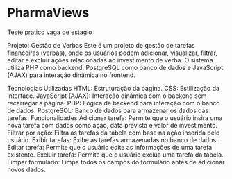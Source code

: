 # PharmaViews
 Teste pratico vaga de estagio


Projeto: Gestão de Verbas
Este é um projeto de gestão de tarefas financeiras (verbas), onde os usuários podem adicionar, visualizar, filtrar, editar e excluir ações relacionadas ao investimento de verba. O sistema utiliza PHP como backend, PostgreSQL como banco de dados e JavaScript (AJAX) para interação dinâmica no frontend.

Tecnologias Utilizadas
HTML: Estruturação da página.
CSS: Estilização da interface.
JavaScript (AJAX): Interação dinâmica com o backend sem recarregar a página.
PHP: Lógica de backend para interação com o banco de dados.
PostgreSQL: Banco de dados para armazenar os dados das tarefas.
Funcionalidades
Adicionar tarefa: Permite que o usuário insira uma nova tarefa com dados como ação, data prevista e valor de investimento.
Filtrar por ação: Filtra as tarefas da tabela com base na ação inserida pelo usuário.
Exibir tarefas: Exibe as tarefas armazenadas no banco de dados.
Editar tarefa: Permite que o usuário edite as informações de uma tarefa existente.
Excluir tarefa: Permite que o usuário exclua uma tarefa da tabela.
Limpar formulário: Limpa todos os campos do formulário antes de adicionar novos dados.